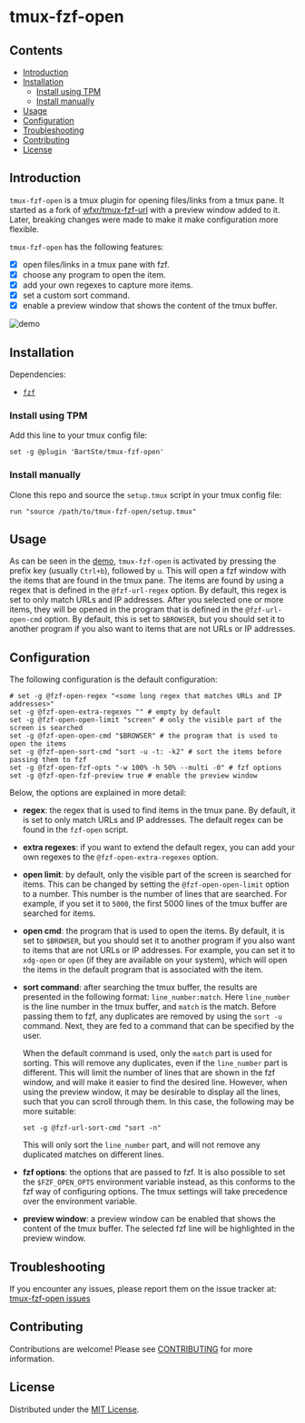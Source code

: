 # tmux-fzf-open

## Contents

<!--toc:start-->

- [Introduction](#introduction)
- [Installation](#installation)
  - [Install using TPM](#install-using-tpm)
  - [Install manually](#install-manually)
- [Usage](#usage)
- [Configuration](#configuration)
- [Troubleshooting](#troubleshooting)
- [Contributing](#contributing)
- [License](#license)

<!--toc:end-->

## Introduction

`tmux-fzf-open` is a tmux plugin for opening files/links from a tmux pane. It
started as a fork of [wfxr/tmux-fzf-url](https://github.com/wfxr/tmux-fzf-url)
with a preview window added to it. Later, breaking changes were made to make it
make configuration more flexible.

`tmux-fzf-open` has the following features:

- [x] open files/links in a tmux pane with fzf.
- [x] choose any program to open the item.
- [x] add your own regexes to capture more items.
- [x] set a custom sort command.
- [x] enable a preview window that shows the content of the tmux buffer.

![demo](https://github.com/BartSte/tmux-fzf-url/raw/master/demo.gif)

## Installation

Dependencies:

- [`fzf`](https://github.com/junegunn/fzf)

### Install using TPM

Add this line to your tmux config file:

```tmux
set -g @plugin 'BartSte/tmux-fzf-open'
```

### Install manually

Clone this repo and source the `setup.tmux` script in your tmux config file:

```tmux
run "source /path/to/tmux-fzf-open/setup.tmux"
```

## Usage

As can be seen in the [demo](#introduction), `tmux-fzf-open` is activated by
pressing the prefix key (usually `Ctrl+b`), followed by `u`. This will open a
fzf window with the items that are found in the tmux pane. The items are found
by using a regex that is defined in the `@fzf-url-regex` option. By default,
this regex is set to only match URLs and IP addresses. After you selected one or
more items, they will be opened in the program that is defined in the
`@fzf-url-open-cmd` option. By default, this is set to `$BROWSER`, but you
should set it to another program if you also want to items that are not URLs or
IP addresses.

## Configuration

The following configuration is the default configuration:

```tmux
# set -g @fzf-open-regex "<some long regex that matches URLs and IP addresses>"
set -g @fzf-open-extra-regexes "" # empty by default
set -g @fzf-open-open-limit "screen" # only the visible part of the screen is searched
set -g @fzf-open-open-cmd "$BROWSER" # the program that is used to open the items
set -g @fzf-open-sort-cmd "sort -u -t: -k2" # sort the items before passing them to fzf
set -g @fzf-open-fzf-opts "-w 100% -h 50% --multi -0" # fzf options
set -g @fzf-open-fzf-preview true # enable the preview window
```

Below, the options are explained in more detail:

- **regex**: the regex that is used to find items in the tmux pane. By default,
  it is set to only match URLs and IP addresses. The default regex can be found
  in the `fzf-open` script.

- **extra regexes**: if you want to extend the default regex, you can add your
  own regexes to the `@fzf-open-extra-regexes` option.

- **open limit**: by default, only the visible part of the screen is searched
  for items. This can be changed by setting the `@fzf-open-open-limit` option to
  a number. This number is the number of lines that are searched. For example,
  if you set it to `5000`, the first 5000 lines of the tmux buffer are searched
  for items.

- **open cmd**: the program that is used to open the items. By default, it
  is set to `$BROWSER`, but you should set it to another program if you also
  want to items that are not URLs or IP addresses. For example, you can set it
  to `xdg-open` or `open` (if they are available on your system), which will
  open the items in the default program that is associated with the item.

- **sort command**: after searching the tmux buffer, the results are presented
  in the following format: `line_number:match`. Here `line_number` is the line
  number in the tmux buffer, and `match` is the match. Before passing them to
  fzf, any duplicates are removed by using the `sort -u` command. Next, they are
  fed to a command that can be specified by the user.

  When the default command is used, only the `match` part is used for sorting.
  This will remove any duplicates, even if the `line_number` part is different.
  This will limit the number of lines that are shown in the fzf window, and will
  make it easier to find the desired line. However, when using the preview
  window, it may be desirable to display all the lines, such that you can scroll
  through them. In this case, the following may be more suitable:

  ```tmux
  set -g @fzf-url-sort-cmd "sort -n"
  ```

  This will only sort the `line_number` part, and will not remove any
  duplicated matches on different lines.

- **fzf options**: the options that are passed to fzf. It is also possible to
  set the `$FZF_OPEN_OPTS` environment variable instead, as this conforms to the
  fzf way of configuring options. The tmux settings will take precedence over
  the environment variable.

- **preview window**: a preview window can be enabled that shows the content of
  the tmux buffer. The selected fzf line will be highlighted in the preview
  window.

## Troubleshooting

If you encounter any issues, please report them on the issue tracker at:
[tmux-fzf-open issues](https://github.com/BartSte/tmux-fzf-open/issues)

## Contributing

Contributions are welcome! Please see [CONTRIBUTING](./CONTRIBUTING.md) for
more information.

## License

Distributed under the [MIT License](./LICENCE).
